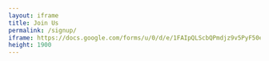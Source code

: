 ```yaml
---
layout: iframe
title: Join Us
permalink: /signup/
iframe: https://docs.google.com/forms/u/0/d/e/1FAIpQLScbQPmdjz9v5PyF50e0m1nWNUKyNhFfw9JQ_SvlUF25guwPNg/formResponse?embedded=true
height: 1900
---
```

